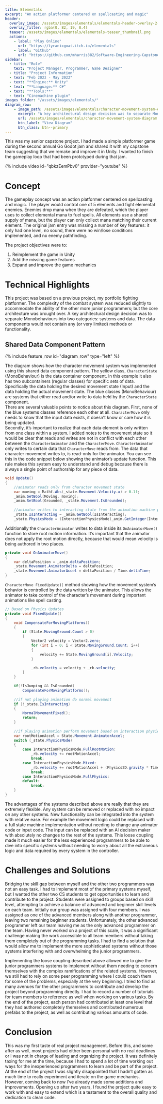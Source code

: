 ```yaml
---
title: Elementals
excerpt: "An action platformer centered on spellcasting and magic"
header:
  overlay_image: /assets/images/elementals/elementals-header-overlay-2-copy.jpg
  overlay_filter: rgba(0, 82, 19, 0.4)
  teaser: /assets/images/elementals/elementals-teaser_thumbnail.png
  actions:
    - label: "Play Online"
      url: "https://tyranicgoat.itch.io/elementals"
    - label: "Github"
      url: "https://github.com/mharris382/Software-Engineering-Capstone"
sidebar:   
  - title: "Role"
    text: "Project Manager, Programmer, Game Designer"
  - title: "Project Information"
  - text: "Feb 2022 - May 2022"
  - text: "**Engine:** Unity"
  - text: "**Language:** C#"
  - text: "**Tools:**"
  - text: "Cinemachine plugin"
images_folder: "/assets/images/elementals/"
diagram_row:
    - image_path: /assets/images/elementals/character-movement-system-diagram.png
      excerpt: "A key architectural design decision was to separate Monobehaviours into two categories: systems and data. The data components would not contain any (or very limited) methods or functionality. The diagram shows how the character movement system was implemented using this shared data component pattern."
      url: /assets/images/elementals/character-movement-system-diagram.png
      btn_label: "View Diagram"
      btn_class: btn--primary
---
```


This was my senior capstone project. I had made a simple platformer game during the second annual Go Godot jam and shared it with my capstone team suggesting that we remake and improve it in Unity. I wanted to finish the gameplay loop that had been prototyped during that jam.

{% include video id="qbkzEemPbv0" provider="youtube" %}

# Concept

The gameplay concept was an action platformer centered on spellcasting and magic. The player would control one of 5 elements and fight elemental enemies. Enemies drop mana when they are defeated, which the player uses to collect elemental mana to fuel spells. All elements use a shared supply of mana, but the player can only collect mana matching their current element. The original jam entry was missing a number of key features: it only had one level, no sound, there were no win/lose conditions implemented, and no enemy pathfinding. 

The project objectives were to:

1. Reimplement the game in Unity 
2. Add the missing game features
3. Expand and improve the game mechanics 

# Technical Highlights

This project was based on a previous project, my portfolio fighting platformer. The complexity of the combat system was reduced slightly to accommodate the ability of the other more junior programmers; but the core architecture was brought over. A key architectural design decision was to separate Monobehaviours into two categories: systems and data. The data components would not contain any (or very limited) methods or functionality.

## Shared Data Component Pattern

{% include feature_row id="diagram_row" type="left" %}

The diagram shows how the character movement system was implemented using this shared data component pattern. The yellow class, `CharacterState` (MonoBehaviour) is the data container component. In this example it also has two subcontainers (regular classes) for specific sets of data. Specifically the data holding the desired movement state (Input) and the data holding the actual movement state. The blue classes (MonoBehaviour) are systems that either read and/or write to data held by the `CharacterState` component.  
There are several valuable points to notice about this diagram. First, none of the blue systems classes reference each other at all. `CharacterMove` only needs to know that the input data exists, it doesn’t know or care how it is being updated.  
Secondly, it’s important to realize that each data element is only written from one class within a system. I added notes to the movement state so it would be clear that reads and writes are not in conflict with each other between the `CharacterAnimator` and the `CharacterMove`. `CharacterAnimator` only writes to certain data that `CharacterMove` reads from.  The data that character movement writes to, is read-only for the animator. You can see this in the code snippet below showing the animator’s update function. This rule makes this system easy to understand and debug because there is always a single point of authorship for any piece of data. 

~~~ cs
void Update()
{
    //animator reads only from character movement state 
    var moving = Mathf.Abs(_state.Movement.Velocity.x) > 0.1f;
    _anim.SetBool(Moving, moving);
    _anim.SetBool(Grounded, _state.Movement.IsGrounded);
    
    //animator writes to interacting state from the animation machine parameters 
    _state.IsInteracting = _anim.GetBool(IsInteracting);
    _state.PhysicsMode = (InteractionPhysicsMode)_anim.GetInteger(InteractionPhysMode);
~~~

Additionally the `CharacterAnimator` writes to data inside its `OnAnimatorMove()` function to store root motion information. It’s important that the animator does not apply the root motion directly, because that would mean velocity is being authored in two places.

~~~ cs
private void OnAnimatorMove()
{
    var deltaPosition = _anim.deltaPosition;
    _state.Movement.AnimatorDelta = deltaPosition;
    _state.Movement.AnimatorAccel = deltaPosition / Time.deltaTime;
}
~~~

`CharacterMove FixedUpdate()` method showing how the movement system’s behavior is controlled by the data written by the animator. This allows the animator to take control of the character’s movement during important animations like spell casting.

~~~ cs
// Based on Physics Updates
private void FixedUpdate()
{
    void CompensateForMovingPlatforms()
    {
        if (State.MovingGround.Count > 0)
        {
            Vector2 velocity = Vector2.zero;
            for (int i = 0; i < State.MovingGround.Count; i++)
            {
                velocity += State.MovingGround[i].Velocity;
            }

            _rb.velocity = velocity + _rb.velocity;
        }
    }
    
    if(!IsJumping && IsGrounded)
        CompensateForMovingPlatforms();
    
    //if not playing animation do normal movement
    if (!_state.IsInteracting)
    {
        NormalMovementFixed();
        return;
    }
  
    //if playing animation perform movement based on interaction physics mode
    var rootMotionAccel = State.Movement.AnimatorAccel;
    switch (_state.PhysicsMode)
    {
        case InteractionPhysicsMode.FullRootMotion:
            _rb.velocity += rootMotionAccel;
            break;
        case InteractionPhysicsMode.Mixed:
            _rb.velocity += rootMotionAccel + (Physics2D.gravity * Time.fixedDeltaTime);
            break;
        case InteractionPhysicsMode.FullPhysics:
        default:
            break;
    }
}
~~~

The advantages of the systems described above are really that they are extremely flexible.  Any system can be removed or replaced with no impact on any other systems. New functionality can be integrated into the system with relative ease. For example the movement logic could be replaced with a full state machine implementation without needing to change any animator code or input code. The input can be replaced with an AI decision maker with absolutely no changes to the rest of the systems. This loose coupling made it much easier for the less experienced programmers to be able to dive into specific systems without needing to worry about all the extraneous logic and data required by every system in the controller.

# Challenges and Solutions

Bridging the skill gap between myself and the other two programmers was not an easy task. I had to implement most of the primary systems myself, but I wanted the other two CS students to get opportunities to learn and contribute to the project. Students were assigned to groups based on skill level, attempting to achieve a balance of advanced and beginner skill levels on each team. Initially our group was assigned with four members. I was assigned as one of the advanced members along with another programmer, leaving two remaining beginner students.  Unfortunately, the other advanced programmer left our team leaving me as the only advanced programmer on the team. Having never worked on a project of this scale, it was a significant challenge making the work accessible to all team members without taking them completely out of the programming tasks. I had to find a solution that would allow me to implement the more sophisticated systems without those systems interfering with and overwhelming the junior programmers.

Implementing the loose coupling described above allowed me to give the junior programmers systems to implement without them needing to concern themselves with the complex ramifications of the related systems. However, we still had to rely on some peer programming where I could coach them for some of the problems, especially at the very beginning. I tried to find as many avenues for the other programmers to contribute and develop the project beyond programming directly. I had to record a number of tutorials for team members to reference as well when working on various tasks. By the end of the project, each person had contributed at least one level that they had authored completely themselves and contributed numerous prefabs to the project, as well as contributing various amounts of code.

# Conclusion

This was my first taste of real project management. Before this, and some after as well, most projects had either been personal with no real deadlines or I was not in charge of leading and organizing the project. It was definitely taxing for me at the time, because I had to spend a lot of time working out ways for the inexperienced programmers to learn and be part of the project. At the end of the project I was slightly disappointed that I hadn’t gotten as much time to really experiment and iterate on the game mechanics. However, coming back to now I’ve already made some additions and improvements. Opening up after two years, I found the project quite easy to work with and easy to extend which is a testament to the overall quality and dedication to clean code.